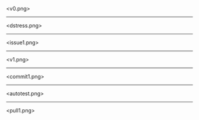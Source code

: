 <v0.png>

---

<dstress.png>

---

<issue1.png>


---

<v1.png>

---

<commit1.png>

---

<autotest.png>

---

<pull1.png>

